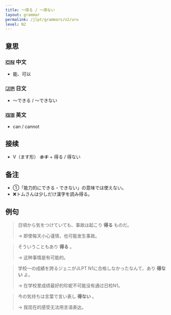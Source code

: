 ```yaml
---
title: 〜得る / 〜得ない
layout: grammar
permalink: /jlpt/grammars/n2/uru
level: N2
---
```


## 意思

### 🇨🇳 中文

- 能、可以

### 🇯🇵 日文

- 〜できる / 〜できない

### 🇬🇧 英文

- can / cannot

## 接续

- V（ます形） ~~ます~~ + 得る / 得ない

## 备注

- ①「能力的にできる・できない」の意味では使えない。
- ❌トムさんは少しだけ漢字を読み得る。

## 例句

> 日頃から気をつけていても、事故は起こり **得る** ものだ。
>
> → 即使每天小心谨慎，也可能发生事故。

> そういうこともあり **得る** 。
>
> → 这种事情是有可能的。

> 学校一の成績を誇るジェニがJLPT N1に合格しなかったなんて、あり **得ない** よ。
>
> → 在学校里成绩最好的珍妮不可能没有通过日检N1。

> 今の気持ちは言葉で言い表し **得ない** 。
>
> → 我现在的感受无法用言语表达。

